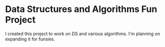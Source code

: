 # Data Structures and Algorithms Fun Project

I created this project to work on DS and various algorithms. I'm planning on expanding it for funsies.
